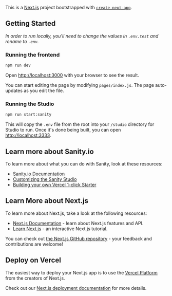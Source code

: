 This is a [Next.js](https://nextjs.org/) project bootstrapped with [`create-next-app`](https://github.com/vercel/next.js/tree/canary/packages/create-next-app).

## Getting Started

*In order to run locally, you'll need to change the values in `.env.test` and rename to `.env`.*

### Running the frontend

```bash
npm run dev
```

Open [http://localhost:3000](http://localhost:3000) with your browser to see the result.

You can start editing the page by modifying `pages/index.js`. The page auto-updates as you edit the file.

### Running the Studio

```bash
npm run start:sanity
```

This will copy the `.env` file from the root into your `/studio` directory for Studio to run. Once it's done being built, you can open [http://localhost:3333](http://localhost:3333).

## Learn more about Sanity.io

To learn more about what you can do with Sanity, look at these resources:

- [Sanity.io Documentation](https://www.sanity.io/docs)
- [Customizing the Sanity Studio](https://www.sanity.io/docs/sanity-studio)
- [Building your own Vercel 1-click Starter](https://www.sanity.io/guides/creating-a-sanity-and-vercel-1-click-starter)

## Learn More about Next.js

To learn more about Next.js, take a look at the following resources:

- [Next.js Documentation](https://nextjs.org/docs) - learn about Next.js features and API.
- [Learn Next.js](https://nextjs.org/learn) - an interactive Next.js tutorial.

You can check out [the Next.js GitHub repository](https://github.com/vercel/next.js/) - your feedback and contributions are welcome!

## Deploy on Vercel

The easiest way to deploy your Next.js app is to use the [Vercel Platform](https://vercel.com/import?utm_medium=default-template&filter=next.js&utm_source=create-next-app&utm_campaign=create-next-app-readme) from the creators of Next.js.

Check out our [Next.js deployment documentation](https://nextjs.org/docs/deployment) for more details.
